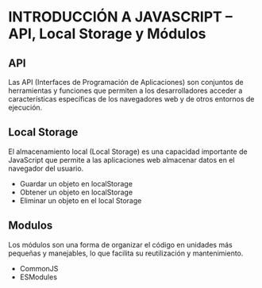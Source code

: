 # INTRODUCCIÓN A JAVASCRIPT – API, Local Storage y Módulos 

API
-
Las API (Interfaces de Programación de Aplicaciones) son conjuntos de herramientas y funciones que permiten a los desarrolladores acceder a características específicas de los navegadores web y de otros entornos de ejecución.


Local Storage
-
El almacenamiento local (Local Storage) es una capacidad importante de JavaScript que permite a las aplicaciones web almacenar datos en el navegador del usuario.

* Guardar un objeto en localStorage
* Obtener un objeto en localStorage
* Eliminar un objeto en el local Storage 

Modulos
-
Los módulos son una forma de organizar el código en unidades más pequeñas y manejables, lo que facilita su reutilización y mantenimiento. 

* CommonJS
* ESModules
